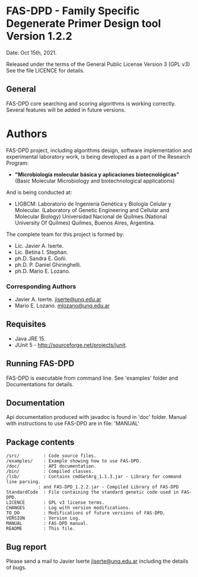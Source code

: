 
# FAS-DPD - Family Specific Degenerate Primer Design tool Version 1.2.2

Date: Oct 15th, 2021.

Released under the terms of the General Public License Version 3 (GPL v3)
See the file LICENCE for details.

## General

FAS-DPD core searching and scoring algorithms is working correctly.
Several features will be added in future versions.

# Authors

FAS-DPD project, including algorithms design, software implementation
and experimental laboratory work, is being developed as a part of the
Research Program:

- **"Microbiología molecular básica y aplicaciones biotecnológicas"** (Basic Molecular Microbiology and biotechnological applications)

And is being conducted at:

 - LIGBCM: Laboratorio de Ingeniería Genética y Biología Celular y Molecular. (Laboratory of Genetic Engineering and Cellular and Molecular Biology)
 Universidad Nacional de Quilmes.(National University Of Quilmes) Quilmes, Buenos Aires, Argentina.

The complete team for this project is formed by:

 - Lic.  Javier A. Iserte.
 - Lic.  Betina I. Stephan.
 - ph.D. Sandra E. Goñi.
 - ph.D. P. Daniel Ghiringhelli.
 - ph.D. Mario E. Lozano.

### Corresponding Authors

- Javier A. Iserte. <jiserte@unq.edu.ar>
- Mario E. Lozano. <mlozano@unq.edu.ar>

## Requisites

- Java JRE 15.
- JUnit 5 - http://sourceforge.net/projects/junit.

## Running FAS-DPD

FAS-DPD is executable from command line.
See 'examples' folder and Documentations for details.

## Documentation

Api documentation produced with javadoc is found in 'doc' folder.
Manual with instructions to use FAS-DPD are in file: 'MANUAL'

## Package contents

    /src/         : Code source files.
    /examples/    : Example showing how to use FAS-DPD.
    /doc/         : API documentation.
    /bin/         : Compiled classes.
    /lib/         : Contains cmdGetArg_1.1.3.jar - Library for command line parsing.
                : and FAS-DPD_1.2.2.jar - Compiled Library of FAS-DPD
    StandardCode  : File containing the standard genetic code used in FAS-DPD.
    LICENCE       : GPL v3 license terms.
    CHANGES       : Log with version modifications.
    TO_DO         : Modifications of future versions of FAS-DPD.
    VERSION       : Version Log.
    MANUAL        : FAS-DPD manual.
    README        : This file.

## Bug report

Please send a mail to Javier Iserte <jiserte@unq.edu.ar> including the 	details of bugs.